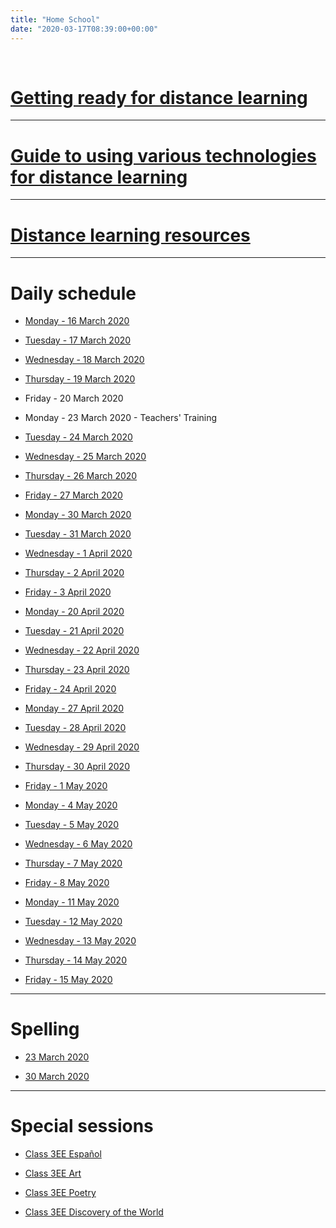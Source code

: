 ```yaml
---
title: "Home School"
date: "2020-03-17T08:39:00+00:00"
---
```


&nbsp;

# [Getting ready for distance learning](/home_school_getting_ready/)

<hr>

# [Guide to using various technologies for distance learning](/home_school_guide/)

<hr>

# [Distance learning resources](/home_school_resources/)

<hr>

# Daily schedule

* [Monday - 16 March 2020](/home_school_schedule_16Mar2020/)

* [Tuesday - 17 March 2020](/home_school_schedule_17Mar2020/)

* [Wednesday - 18 March 2020](/home_school_schedule_18Mar2020/)

* [Thursday - 19 March 2020](/home_school_schedule_19Mar2020/)

* Friday - 20 March 2020

* Monday - 23 March 2020 - Teachers' Training

* [Tuesday - 24 March 2020](/home_school_schedule_24Mar2020/)

* [Wednesday - 25 March 2020](/home_school_schedule_25Mar2020/)

* [Thursday - 26 March 2020](/home_school_schedule_26Mar2020/)

* [Friday - 27 March 2020](/home_school_schedule_27Mar2020/)

* [Monday - 30 March 2020](/home_school_schedule_30Mar2020/)

* [Tuesday - 31 March 2020](/home_school_schedule_31Mar2020/)

* [Wednesday - 1 April 2020](/home_school_schedule_01Apr2020/)

* [Thursday - 2 April 2020](/home_school_schedule_02Apr2020/)

* [Friday - 3 April 2020](/home_school_schedule_03Apr2020/)

* [Monday - 20 April 2020](/home_school_schedule_20Apr2020/)

* [Tuesday - 21 April 2020](/home_school_schedule_21Apr2020/)

* [Wednesday - 22 April 2020](/home_school_schedule_22Apr2020/)

* [Thursday - 23 April 2020](/home_school_schedule_23Apr2020/)

* [Friday - 24 April 2020](/home_school_schedule_24Apr2020/)

* [Monday - 27 April 2020](/home_school_schedule_27Apr2020/)

* [Tuesday - 28 April 2020](/home_school_schedule_28Apr2020/)

* [Wednesday - 29 April 2020](/home_school_schedule_29Apr2020/)

* [Thursday - 30 April 2020](/home_school_schedule_30Apr2020/)

* [Friday - 1 May 2020](/home_school_schedule_01May2020/)

* [Monday - 4 May 2020](/home_school_schedule_04May2020/)

* [Tuesday - 5 May 2020](/home_school_schedule_05May2020/)

* [Wednesday - 6 May 2020](/home_school_schedule_06May2020/)

* [Thursday - 7 May 2020](/home_school_schedule_07May2020/)

* [Friday - 8 May 2020](/home_school_schedule_08May2020/)

* [Monday - 11 May 2020](/home_school_schedule_11May2020/)

* [Tuesday - 12 May 2020](/home_school_schedule_12May2020/)

* [Wednesday - 13 May 2020](/home_school_schedule_13May2020/)

* [Thursday - 14 May 2020](/home_school_schedule_14May2020/)

* [Friday - 15 May 2020](/home_school_schedule_15May2020/)

<hr>

# Spelling

* [23 March 2020](/spelling_23Mar2020/)

* [30 March 2020](/spelling_30Mar2020/)

<hr>

# Special sessions

* [Class 3EE Español](/home_school_español/)

* [Class 3EE Art](/home_school_art/)

* [Class 3EE Poetry](/home_school_poetry/)

* [Class 3EE Discovery of the World](/home_school_dow/)


<br/>
<br/>